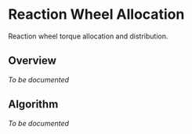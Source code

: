 # Reaction Wheel Allocation

Reaction wheel torque allocation and distribution.

## Overview

*To be documented*

## Algorithm

*To be documented*
